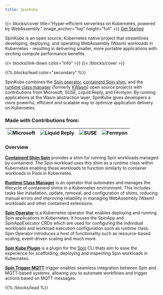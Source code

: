 ```yaml
---
title: SpinKube
---
```


{{< blocks/cover title="Hyper-efficient serverless on Kubernetes, powered by WebAssembly."
image_anchor="top" height="full" >}} <a class="btn btn-lg btn-primary me-3 mb-4" href="/docs"> Get
  Started <i class="fas fa-arrow-alt-circle-right ms-2"></i> </a>
<p class="lead mt-5">SpinKube is an open source, Kubernetes native project that streamlines developing,
deploying, and operating WebAssembly (Wasm) workloads in Kubernetes - resulting in delivering smaller, more portable applications with exciting compute performance benefits.</p>
{{< blocks/link-down color="info" >}}
{{< /blocks/cover >}}


{{% blocks/lead color="secondary" %}}

SpinKube combines the <a href="https://github.com/spinkube/spin-operator">Spin operator</a>, <a
href="https://github.com/spinkube/containerd-shim-spin">containerd Spin shim</a>, and the <a
href="https://github.com/spinkube/runtime-class-manager">runtime class manager</a> (formerly <a
href="https://kwasm.sh/">KWasm</a>) open source projects with contributions from Microsoft, SUSE,
Liquid Reply, and Fermyon. By running applications at the Wasm abstraction layer, SpinKube gives
developers a more powerful, efficient and scalable way to optimize application delivery on
Kubernetes.


### Made with Contributions from:

|![Microsoft](../logo-microsoft.png)|![Liquid Reply](../logo-liquidreply.png)|![SUSE](../logo-suse.png)|![Fermyon](../logo-fermyon.png)|
|---|---|---|---|

### Overview

[**Containerd Shim Spin**](https://github.com/spinkube/containerd-shim-spin) provides a shim for running Spin
workloads managed by containerd. The Spin workload uses this shim as a runtime class within Kubernetes enabling
these workloads to function similarly to container workloads in Pods in Kubernetes.

[**Runtime Class Manager**](https://github.com/spinkube/runtime-class-manager) is an operator that
automates and manages the lifecycle of containerd shims in a Kubernetes environment. This includes tasks
like installation, update, removal, and configuration of shims, reducing manual errors and improving
reliability in managing WebAssembly (Wasm) workloads and other containerd extensions.

[**Spin Operator**](https://github.com/spinkube/spin-operator/) is a Kubernetes operator that enables
deploying and running Spin applications in Kubernetes. It houses the SpinApp and SpinAppExecutor CRDs
which are used for configuring the individual workloads and workload execution configuration such as
runtime class. Spin Operator introduces a host of functionality such as resource-based scaling,
event-driven scaling and much more.

[**Spin Kube Plugin**](https://github.com/spinkube/spin-plugin-kube) is a plugin for the [Spin](https://developer.fermyon.com/spin/v3/index) CLI
thats aim to ease the experience for scaffolding, deploying and inspecting Spin workloads in Kubernetes.

[**Spin Trigger MQTT**](https://github.com/spinkube/spin-trigger-mqtt/) trigger enables seamless integration
between Spin and MQTT-based systems, allowing you to automate workflows and trigger actions based on MQTT
messages.

{{% /blocks/lead %}}
